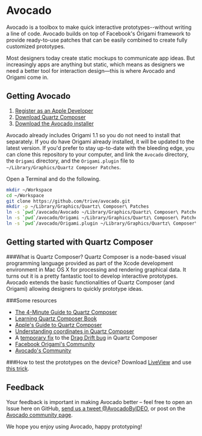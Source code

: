 Avocado
=======

Avocado is a toolbox to make quick interactive prototypes--without writing a line of code.
Avocado builds on top of Facebook's Origami framework to provide ready-to-use patches that can be easily combined to create fully customized prototypes.

Most designers today create static mockups to communicate app ideas. But increasingly apps are anything but static, which means as designers we need a better tool for interaction design—this is where Avocado and Origami come in.

Getting Avocado
---------------

1. [Register as an Apple Developer](https://developer.apple.com/register/index.action)
2. [Download Quartz Composer](http://facebook.github.io/origami/images/quartz-composer.png)
3. [Download the Avocado installer](http://avocado.ideo.com)

Avocado already includes Origami 1.1 so you do not need to install that separately. If you do have Origami already installed, it will be updated to the latest version.
If you'd prefer to stay up-to-date with the bleeding edge, you can clone this repository to your computer, and link the `Avocado` directory, the `Origami` directory, and the `Origami.plugin` file to `~/Library/Graphics/Quartz Composer Patches`.

Open a Terminal and do the following.

```sh
mkdir ~/Workspace
cd ~/Workspace
git clone https://github.com/trive/avocado.git
mkdir -p ~/Library/Graphics/Quartz\ Composer\ Patches
ln -s `pwd`/avocado/Avocado ~/Library/Graphics/Quartz\ Composer\ Patches
ln -s `pwd`/avocado/Origami ~/Library/Graphics/Quartz\ Composer\ Patches
ln -s `pwd`/avocado/Origami.plugin ~/Library/Graphics/Quartz\ Composer\ Patches
```

Getting started with Quartz Composer
------------------------------------

###What is Quartz Composer?
Quartz Composer is a node-based visual programming language provided as part of the Xcode development environment in Mac OS X for processing and rendering graphical data.
It turns out it is a pretty fantastic tool to develop interactive prototypes.
Avocado extends the basic functionalities of Quartz Composer (and Origami) allowing designers to quickly prototype ideas.

###Some resources
- [The 4-Minute Guide to Quartz Composer](https://vimeo.com/88468610)
- [Learning Quartz Composer Book](http://www.amazon.com/Learning-Quartz-Composer-Hands-Creating/dp/0321636945)
- [Apple's Guide to Quartz Composer](https://developer.apple.com/library/mac/documentation/graphicsimaging/conceptual/QuartzComposerUserGuide/qc_intro/qc_intro.html#//apple_ref/doc/uid/TP40005381)
- [Understanding coordinates in Quartz Composer](http://macoscope.com/blog/quartz-composer-origami-mouse-headaches/)
- A [temporary fix](http://macoscope.com/blog/science-behind-snapping-scroll-part-i-dragging/) to the [Drag Drift bug](https://github.com/facebook/origami/issues/22) in Quartz Composer
- [Facebook Origami's Community](https://www.facebook.com/groups/origami.community/)
- [Avocado's Community](https://www.facebook.com/groups/avocado.community/)

###How to test the prototypes on the device?
Download [LiveView](http://www.zambetti.com/projects/liveview/) and use [this trick](http://bomberstudios.com/post/54587126654/using-sketch-mirror-liveview-silkscreen-skala).




Feedback
--------
Your feedback is important in making Avocado better – feel free to open an Issue here on GitHub, [send us a tweet @AvocadoByIDEO](https://twitter.com/AvocadoByIDEO), or post on the [Avocado community page](https://www.facebook.com/groups/avocado.community/).

We hope you enjoy using Avocado, happy prototyping!
